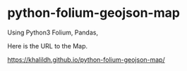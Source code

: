 # python-folium-geojson-map
Using Python3 Folium, Pandas,


Here is the URL to the Map.

https://khalildh.github.io/python-folium-geojson-map/
